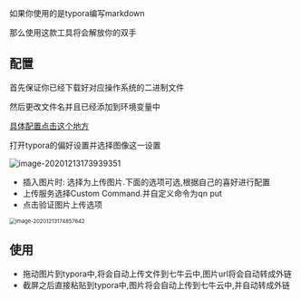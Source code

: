 如果你使用的是typora编写markdown

那么使用这款工具将会解放你的双手

##  配置

首先保证你已经下载好对应操作系统的二进制文件

然后更改文件名并且已经添加到环境变量中

[具体配置点击这个地方](../README.md)

打开typora的偏好设置并选择图像这一设置

![image-20201213173939351](http://picture.nj-jay.com/image-20201213173939351.png)

* 插入图片时: 选择为上传图片.下面的选项可选,根据自己的喜好进行配置
* 上传服务选择Custom Command.并自定义命令为qn put
* 点击验证图片上传选项

<img src="http://picture.nj-jay.com/image-20201213174857642.png" alt="image-20201213174857642" style="zoom:67%;" />

## 使用

* 拖动图片到typora中,将会自动上传文件到七牛云中,图片url将会自动转成外链
* 截屏之后直接粘贴到typora中,图片将会自动上传到七牛云中,并自动转成外链
